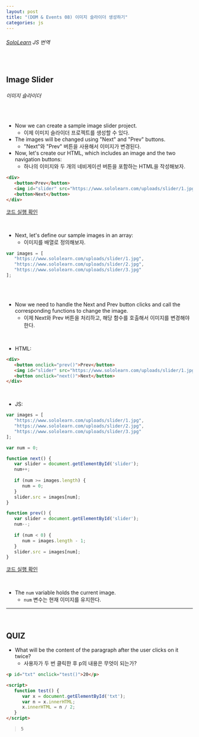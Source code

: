```yaml
---
layout: post
title: "(DOM & Events 08) 이미지 슬라이더 생성하기"
categories: js
---
```


###### [SoloLearn](https://www.sololearn.com/) JS 번역

<br>

## Image Slider

###### 이미지 슬라이더

<br>

- Now we can create a sample image slider project.
  - 이제 이미지 슬라이더 프로젝트를 생성할 수 있다.
- The images will be changed using "Next" and "Prev" buttons.
  - "Next"와 "Prev" 버튼을 사용해서 이미지가 변경된다.
- Now, let's create our HTML, which includes an image and the two navigation buttons:
  - 하나의 이미지와 두 개의 네비게이션 버튼을 포함하는 HTML을 작성해보자.

```html
<div>
   <button>Prev</button>
   <img id="slider" src="https://www.sololearn.com/uploads/slider/1.jpg" width="200px" height="100px">
   <button>Next</button>
</div>
```

[코드 실행 확인](https://code.sololearn.com/954/#js)

<br>

- Next, let's define our sample images in an array:
  - 이미지를 배열로 정의해보자.

```js
var images = [
   "https://www.sololearn.com/uploads/slider/1.jpg",
   "https://www.sololearn.com/uploads/slider/2.jpg",
   "https://www.sololearn.com/uploads/slider/3.jpg"
];
```

<br>

<br>

- Now we need to handle the Next and Prev button clicks and call the corresponding functions to change the image.
  - 이제 Next와 Prev 버튼을 처리하고, 해당 함수를 호출해서 이미지를 변경해야 한다.

<br>

- HTML:

```html
<div>
   <button onclick="prev()">Prev</button>
   <img id="slider" src="https://www.sololearn.com/uploads/slider/1.jpg" width="200px" height="100px">
   <button onclick="next()">Next</button>
</div>
```

<br>

- JS:

```js
var images = [
   "https://www.sololearn.com/uploads/slider/1.jpg",
   "https://www.sololearn.com/uploads/slider/2.jpg",
   "https://www.sololearn.com/uploads/slider/3.jpg"
];

var num = 0;

function next() {
   var slider = document.getElementById('slider');
   num++;
   
   if (num >= images.length) {
      num = 0;
   }
   slider.src = images[num];
}

function prev() {
   var slider = document.getElementById('slider');
   num--;
   
   if (num < 0) {
      num = images.length - 1;
   }
   slider.src = images[num];
}
```

[코드 실행 확인](https://code.sololearn.com/955/#js)

<br>

- The `num` variable holds the current image.
  - `num` 변수는 현재 이미지를 유지한다.

------

<br>

## QUIZ

- What will be the content of the paragraph after the user clicks on it twice?
  - 사용자가 두 번 클릭한 후 p의 내용은 무엇이 되는가?

```html
<p id="txt" onclick="test()">20</p>

<script>
   function test() {
      var x = document.getElementById('txt');
      var n = x.innerHTML;
      x.innerHTML = n / 2;
   }
</script>
```

> `5`

<br>